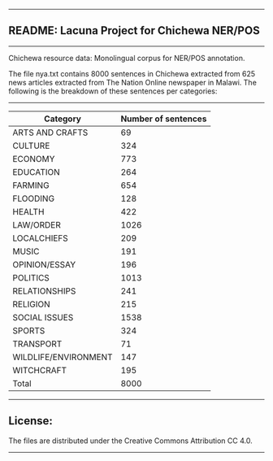 ______________________________________________
## README: Lacuna Project for Chichewa NER/POS
______________________________________________

Chichewa resource data: Monolingual corpus for NER/POS annotation.

The file nya.txt contains 8000 sentences in Chichewa extracted from 625 news articles extracted from The Nation Online newspaper in Malawi.
The following is the breakdown of these sentences per categories:

----------------------------------
| Category | Number of sentences |
|------------|----------------------|
|ARTS AND CRAFTS |		69 |
|CULTURE 		|324 |
|ECONOMY	 	|	773 |
|EDUCATION		|264 |
|FARMING		|	654 |
|FLOODING		|128 |
|HEALTH			|422 |
|LAW/ORDER		|1026 |
|LOCALCHIEFS		|209 |
|MUSIC			|191 |
|OPINION/ESSAY		|196 |
|POLITICS		|1013 |
|RELATIONSHIPS		|241 |
|RELIGION		|215 |
|SOCIAL ISSUES		|1538 |
|SPORTS			|324 |
|TRANSPORT		|71 |
|WILDLIFE/ENVIRONMENT	|147 |
|WITCHCRAFT		|195 |
| Total     |  8000 

________________________________________________________________________________
## License: 

The files are distributed under the Creative Commons Attribution CC 4.0.
________________________________________________________________________________
